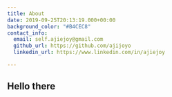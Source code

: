 ```yaml
---
title: About
date: 2019-09-25T20:13:19.000+00:00
background_color: "#B4CEC8"
contact_info:
  email: self.ajiejoy@gmail.com
  github_url: https://github.com/ajijoyo
  linkedin_url: https://www.linkedin.com/in/ajiejoy

---
```

## Hello there
